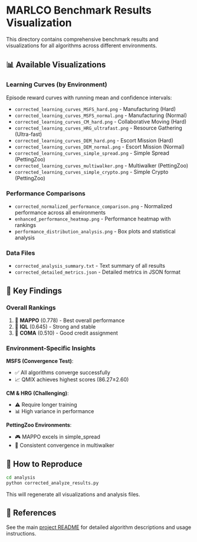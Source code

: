 # MARLCO Benchmark Results Visualization

This directory contains comprehensive benchmark results and visualizations for all algorithms across different environments.

## 📊 Available Visualizations

### Learning Curves (by Environment)

Episode reward curves with running mean and confidence intervals:

- `corrected_learning_curves_MSFS_hard.png` - Manufacturing (Hard)
- `corrected_learning_curves_MSFS_normal.png` - Manufacturing (Normal)
- `corrected_learning_curves_CM_hard.png` - Collaborative Moving (Hard)
- `corrected_learning_curves_HRG_ultrafast.png` - Resource Gathering (Ultra-fast)
- `corrected_learning_curves_DEM_hard.png` - Escort Mission (Hard)
- `corrected_learning_curves_DEM_normal.png` - Escort Mission (Normal)
- `corrected_learning_curves_simple_spread.png` - Simple Spread (PettingZoo)
- `corrected_learning_curves_multiwalker.png` - Multiwalker (PettingZoo)
- `corrected_learning_curves_simple_crypto.png` - Simple Crypto (PettingZoo)

### Performance Comparisons

- `corrected_normalized_performance_comparison.png` - Normalized performance across all environments
- `enhanced_performance_heatmap.png` - Performance heatmap with rankings
- `performance_distribution_analysis.png` - Box plots and statistical analysis

### Data Files

- `corrected_analysis_summary.txt` - Text summary of all results
- `corrected_detailed_metrics.json` - Detailed metrics in JSON format

## 🎯 Key Findings

### Overall Rankings

1. 🥇 **MAPPO** (0.778) - Best overall performance
2. 🥈 **IQL** (0.645) - Strong and stable
3. 🥉 **COMA** (0.510) - Good credit assignment

### Environment-Specific Insights

**MSFS (Convergence Test)**:
- ✅ All algorithms converge successfully
- 📈 QMIX achieves highest scores (86.27±2.60)

**CM & HRG (Challenging)**:
- ⚠️ Require longer training
- 📊 High variance in performance

**PettingZoo Environments**:
- 🎮 MAPPO excels in simple_spread
- 🤝 Consistent convergence in multiwalker

## 🔬 How to Reproduce

```bash
cd analysis
python corrected_analyze_results.py
```

This will regenerate all visualizations and analysis files.

## 📖 References

See the main [project README](../../README.md) for detailed algorithm descriptions and usage instructions.
